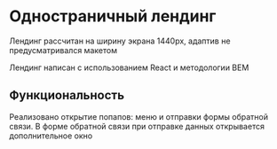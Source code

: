 # Одностраничный лендинг

Лендинг рассчитан на ширину экрана 1440px, адаптив не предусматривался макетом

Лендинг написан с использованием React и методологии BEM

## Функциональность

Реализовано открытие попапов: меню и отправки формы обратной связи. В форме обратной связи при отправке данных открывается дополнительное окно